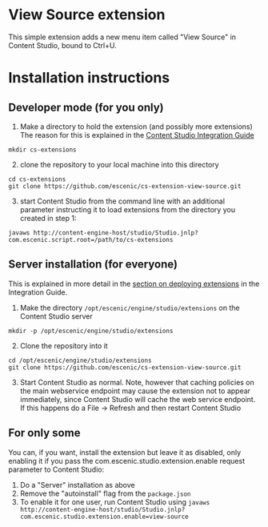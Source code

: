 # View Source extension

This simple extension adds a new menu item called "View Source" in Content Studio, bound to Ctrl+U.

# Installation instructions

## Developer mode (for you only)

1. Make a directory to hold the extension (and possibly more extensions) The reason for this is explained in the [Content Studio Integration Guide](http://docs.escenic.com/ece-cs-plugin-guide/5.7/making_a_development_environment.html)

  ```
  mkdir cs-extensions
  ```

2. clone the repository to your local machine into this directory

  ```
  cd cs-extensions
  git clone https://github.com/escenic/cs-extension-view-source.git
  ```

3. start Content Studio from the command line with an additional parameter instructing it to load extensions from the directory you created in step 1:

  ```
  javaws http://content-engine-host/studio/Studio.jnlp?com.escenic.script.root=/path/to/cs-extensions
  ```

## Server installation (for everyone)

This is explained in more detail in the [section on deploying extensions](http://docs.escenic.com/ece-cs-plugin-guide/5.7/deploying_your_extensions.html) in the Integration Guide.

1. Make the directory `/opt/escenic/engine/studio/extensions` on the Content Studio server

  ```
  mkdir -p /opt/escenic/engine/studio/extensions
  ```

2. Clone the repository into it

  ```
  cd /opt/escenic/engine/studio/extensions
  git clone https://github.com/escenic/cs-extension-view-source.git
  ```

3. Start Content Studio as normal.  Note, however that caching policies on the main webservice endpoint may cause the extension not to appear immediately, since Content Studio will cache the web service endpoint. If this happens do a File → Refresh and then restart Content Studio

## For only some

You can, if you want, install the extension but leave it as disabled, only enabling it if you pass the com.escenic.studio.extension.enable request parameter to Content Studio:

1. Do a "Server" installation as above
2. Remove the "autoinstall" flag from the `package.json`
3. To enable it for one user, run Content Studio using `javaws http://content-engine-host/studio/Studio.jnlp?com.escenic.studio.extension.enable=view-source`

